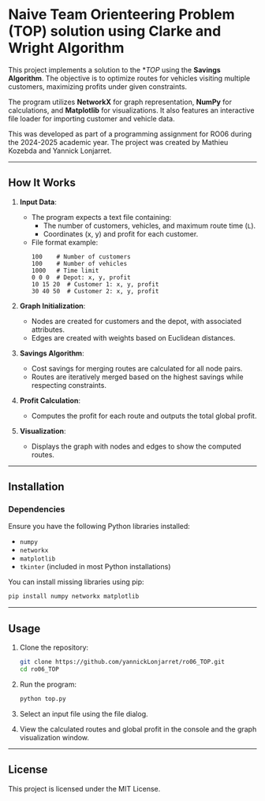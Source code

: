 # **Naive Team Orienteering Problem (TOP) solution using Clarke and Wright Algorithm**

This project implements a solution to the **TOP* using the **Savings Algorithm**. The objective is to optimize routes for vehicles visiting multiple customers, maximizing profits under given constraints.

The program utilizes **NetworkX** for graph representation, **NumPy** for calculations, and **Matplotlib** for visualizations. It also features an interactive file loader for importing customer and vehicle data.

This was developed as part of a programming assignment for RO06 during the 2024-2025 academic year. The project was created by Mathieu Kozebda and Yannick Lonjarret.

---

## **How It Works**
1. **Input Data**:
   - The program expects a text file containing:
     - The number of customers, vehicles, and maximum route time (`L`).
     - Coordinates (x, y) and profit for each customer.
   - File format example:
     ```
     100    # Number of customers
     100    # Number of vehicles
     1000   # Time limit
     0 0 0  # Depot: x, y, profit
     10 15 20  # Customer 1: x, y, profit
     30 40 50  # Customer 2: x, y, profit
     ```

2. **Graph Initialization**:
   - Nodes are created for customers and the depot, with associated attributes.
   - Edges are created with weights based on Euclidean distances.

3. **Savings Algorithm**:
   - Cost savings for merging routes are calculated for all node pairs.
   - Routes are iteratively merged based on the highest savings while respecting constraints.

4. **Profit Calculation**:
   - Computes the profit for each route and outputs the total global profit.

5. **Visualization**:
   - Displays the graph with nodes and edges to show the computed routes.

---

## **Installation**
### **Dependencies**
Ensure you have the following Python libraries installed:
- `numpy`
- `networkx`
- `matplotlib`
- `tkinter` (included in most Python installations)

You can install missing libraries using pip:
```bash
pip install numpy networkx matplotlib
```

---

## **Usage**
1. Clone the repository:
   ```bash
   git clone https://github.com/yannickLonjarret/ro06_TOP.git
   cd ro06_TOP
   ```

2. Run the program:
   ```bash
   python top.py
   ```

3. Select an input file using the file dialog.

4. View the calculated routes and global profit in the console and the graph visualization window.

---

## **License**
This project is licensed under the MIT License.

